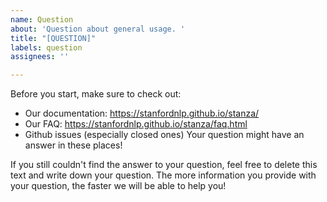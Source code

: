 ```yaml
---
name: Question
about: 'Question about general usage. '
title: "[QUESTION]"
labels: question
assignees: ''

---
```


Before you start, make sure to check out:
* Our documentation: https://stanfordnlp.github.io/stanza/
* Our FAQ: https://stanfordnlp.github.io/stanza/faq.html
* Github issues (especially closed ones)
Your question might have an answer in these places!

If you still couldn't find the answer to your question, feel free to delete this text and write down your question. The more information you provide with your question, the faster we will be able to help you!
